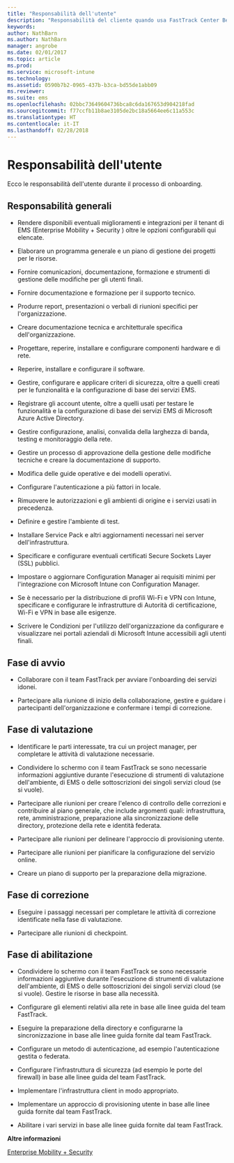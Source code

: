 ```yaml
---
title: "Responsabilità dell'utente"
description: "Responsabilità del cliente quando usa FastTrack Center Benefit"
keywords: 
author: NathBarn
ms.author: NathBarn
manager: angrobe
ms.date: 02/01/2017
ms.topic: article
ms.prod: 
ms.service: microsoft-intune
ms.technology: 
ms.assetid: 0590b7b2-0965-437b-b3ca-bd55de1abb09
ms.reviewer: 
ms.suite: ems
ms.openlocfilehash: 02bbc73649604736bca8c6da167653d904218fad
ms.sourcegitcommit: f77ccfb11b8ae3105de2bc18a5664ee6c11a553c
ms.translationtype: HT
ms.contentlocale: it-IT
ms.lasthandoff: 02/28/2018
---
```

# <a name="your-responsibilities"></a>Responsabilità dell'utente

Ecco le responsabilità dell'utente durante il processo di onboarding.

## <a name="general-responsibilities"></a>Responsabilità generali

-   Rendere disponibili eventuali miglioramenti e integrazioni per il tenant di EMS (Enterprise Mobility + Security ) oltre le opzioni configurabili qui elencate.

-   Elaborare un programma generale e un piano di gestione dei progetti per le risorse.

-   Fornire comunicazioni, documentazione, formazione e strumenti di gestione delle modifiche per gli utenti finali.

-   Fornire documentazione e formazione per il supporto tecnico.

-   Produrre report, presentazioni o verbali di riunioni specifici per l'organizzazione.

-   Creare documentazione tecnica e architetturale specifica dell'organizzazione.

-   Progettare, reperire, installare e configurare componenti hardware e di rete.

-   Reperire, installare e configurare il software.

-   Gestire, configurare e applicare criteri di sicurezza, oltre a quelli creati per le funzionalità e la configurazione di base dei servizi EMS.

-   Registrare gli account utente, oltre a quelli usati per testare le funzionalità e la configurazione di base dei servizi EMS di Microsoft Azure Active Directory.

-   Gestire configurazione, analisi, convalida della larghezza di banda, testing e monitoraggio della rete.

-   Gestire un processo di approvazione della gestione delle modifiche tecniche e creare la documentazione di supporto.

-   Modifica delle guide operative e dei modelli operativi.

-   Configurare l'autenticazione a più fattori in locale.

-   Rimuovere le autorizzazioni e gli ambienti di origine e i servizi usati in precedenza.

-   Definire e gestire l'ambiente di test.

-   Installare Service Pack e altri aggiornamenti necessari nei server dell'infrastruttura.

-   Specificare e configurare eventuali certificati Secure Sockets Layer (SSL) pubblici.

-   Impostare o aggiornare Configuration Manager ai requisiti minimi per l'integrazione con Microsoft Intune con Configuration Manager.

-   Se è necessario per la distribuzione di profili Wi-Fi e VPN con Intune, specificare e configurare le infrastrutture di Autorità di certificazione, Wi-Fi e VPN in base alle esigenze.

-   Scrivere le Condizioni per l'utilizzo dell'organizzazione da configurare e visualizzare nei portali aziendali di Microsoft Intune accessibili agli utenti finali.

## <a name="initiate-phase"></a>Fase di avvio

-   Collaborare con il team FastTrack per avviare l'onboarding dei servizi idonei.

-   Partecipare alla riunione di inizio della collaborazione, gestire e guidare i partecipanti dell'organizzazione e confermare i tempi di correzione.

## <a name="assess-phase"></a>Fase di valutazione

-   Identificare le parti interessate, tra cui un project manager, per completare le attività di valutazione necessarie.

-   Condividere lo schermo con il team FastTrack se sono necessarie informazioni aggiuntive durante l'esecuzione di strumenti di valutazione dell'ambiente, di EMS o delle sottoscrizioni dei singoli servizi cloud (se si vuole).

-   Partecipare alle riunioni per creare l'elenco di controllo delle correzioni e contribuire al piano generale, che include argomenti quali: infrastruttura, rete, amministrazione, preparazione alla sincronizzazione delle directory, protezione della rete e identità federata.

-   Partecipare alle riunioni per delineare l'approccio di provisioning utente.

-   Partecipare alle riunioni per pianificare la configurazione del servizio online.

-   Creare un piano di supporto per la preparazione della migrazione.

## <a name="remediate-phase"></a>Fase di correzione

-   Eseguire i passaggi necessari per completare le attività di correzione identificate nella fase di valutazione.

-   Partecipare alle riunioni di checkpoint.

## <a name="enable-phase"></a>Fase di abilitazione

-   Condividere lo schermo con il team FastTrack se sono necessarie informazioni aggiuntive durante l'esecuzione di strumenti di valutazione dell'ambiente, di EMS o delle sottoscrizioni dei singoli servizi cloud (se si vuole). Gestire le risorse in base alla necessità.

-   Configurare gli elementi relativi alla rete in base alle linee guida del team FastTrack.

-   Eseguire la preparazione della directory e configurarne la sincronizzazione in base alle linee guida fornite dal team FastTrack.

-   Configurare un metodo di autenticazione, ad esempio l'autenticazione gestita o federata. 

-   Configurare l'infrastruttura di sicurezza (ad esempio le porte del firewall) in base alle linee guida del team FastTrack.

-   Implementare l'infrastruttura client in modo appropriato.

-   Implementare un approccio di provisioning utente in base alle linee guida fornite dal team FastTrack.

-   Abilitare i vari servizi in base alle linee guida fornite dal team FastTrack.

**Altre informazioni**

[Enterprise Mobility + Security](https://www.microsoft.com/en-us/cloud-platform/enterprise-mobility)
